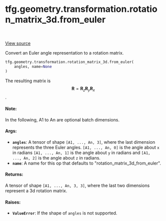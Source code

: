 <div itemscope itemtype="http://developers.google.com/ReferenceObject">
<meta itemprop="name" content="tfg.geometry.transformation.rotation_matrix_3d.from_euler" />
<meta itemprop="path" content="Stable" />
</div>

# tfg.geometry.transformation.rotation_matrix_3d.from_euler

<!-- Insert buttons and diff -->

<table class="tfo-notebook-buttons tfo-api" align="left">
</table>

<a target="_blank" href="https://github.com/tensorflow/graphics/blob/master/tensorflow_graphics/geometry/transformation/rotation_matrix_3d.py">View source</a>



Convert an Euler angle representation to a rotation matrix.

```python
tfg.geometry.transformation.rotation_matrix_3d.from_euler(
    angles, name=None
)
```



<!-- Placeholder for "Used in" -->

The resulting matrix is $$\mathbf{R} = \mathbf{R}_z\mathbf{R}_y\mathbf{R}_x$$.

#### Note:

In the following, A1 to An are optional batch dimensions.



#### Args:


* <b>`angles`</b>: A tensor of shape `[A1, ..., An, 3]`, where the last dimension
  represents the three Euler angles. `[A1, ..., An, 0]` is the angle about
  `x` in radians `[A1, ..., An, 1]` is the angle about `y` in radians and
  `[A1, ..., An, 2]` is the angle about `z` in radians.
* <b>`name`</b>: A name for this op that defaults to "rotation_matrix_3d_from_euler".


#### Returns:

A tensor of shape `[A1, ..., An, 3, 3]`, where the last two dimensions
represent a 3d rotation matrix.



#### Raises:


* <b>`ValueError`</b>: If the shape of `angles` is not supported.
